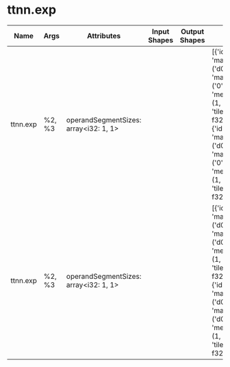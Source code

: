 # ttnn.exp

| Name | Args | Attributes | Input Shapes | Output Shapes | Layouts |
|------|------|------------|--------------|---------------|--------|
| ttnn.exp | %2, %3 | operandSegmentSizes: array<i32: 1, 1> |  |  | [{'id': '#layout1', 'mapping_from': ('d0',), 'mapping_to': ('0', 'd0'), 'memory_config': (1, 5, 'tile<32x32, f32>', 'dram')}, {'id': '#layout1', 'mapping_from': ('d0',), 'mapping_to': ('0', 'd0'), 'memory_config': (1, 5, 'tile<32x32, f32>', 'dram')}] |
| ttnn.exp | %2, %3 | operandSegmentSizes: array<i32: 1, 1> |  |  | [{'id': '#layout1', 'mapping_from': ('d0', 'd1'), 'mapping_to': ('d0', 'd1'), 'memory_config': (1, 8001, 'tile<32x32, f32>', 'dram')}, {'id': '#layout1', 'mapping_from': ('d0', 'd1'), 'mapping_to': ('d0', 'd1'), 'memory_config': (1, 8001, 'tile<32x32, f32>', 'dram')}] |
